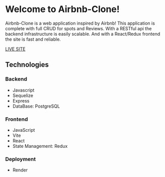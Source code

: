 # Welcome to Airbnb-Clone!

Airbnb-Clone is a web application inspired by Airbnb! This application is complete with full CRUD for spots and Reviews. With a RESTful api the backend infrastructure is easily scalable. And with a React/Redux frontend the site is fast and reliable. 

[LIVE SITE](https://airbnb-clone-qlbv.onrender.com/)

## Technologies

### Backend
- Javascript
- Sequelize
- Express
- DataBase: PostgreSQL
### Frontend
- JavaScript
- Vite
- React
-  State Management: Redux
### Deployment
- Render
